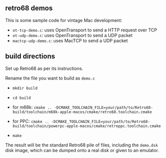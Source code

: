 retro68 demos
-------------
This is some sample code for vintage Mac development:

* `ot-tcp-demo.c`: uses OpenTransport to send a HTTP request over TCP
* `ot-udp-demo.c`: uses OpenTransport to send a UDP packet
* `mactcp-udp-demo.c`: uses MacTCP to send a UDP packet

build directions
----------------
Set up Retro68 as per its instructions.

Rename the file you want to build as `demo.c`

* `mkdir build`
* `cd build`

* for m68k: `cmake .. -DCMAKE_TOOLCHAIN_FILE=your/path/to/Retro68-build/toolchain/m68k-apple-macos/cmake/retro68.toolchain.cmake`

* for PPC: `cmake .. -DCMAKE_TOOLCHAIN_FILE=your/path/to/Retro68-build/toolchain/powerpc-apple-macos/cmake/retroppc.toolchain.cmake`

* `make`

The result will be the standard Retro68 pile of files, including the `demo.dsk` disk image, which can be dumped onto a real disk or given to an emulator.

